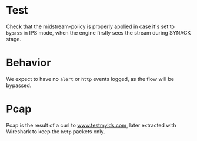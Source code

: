 # Test

Check that the midstream-policy is properly applied in case it's set to
``bypass`` in IPS mode, when the engine firstly sees the stream during SYNACK
stage.

# Behavior

We expect to have no ``alert`` or ``http`` events logged, as the flow will
be bypassed.

# Pcap

Pcap is the result of a curl to www.testmyids.com, later extracted with
Wireshark to keep the ``http`` packets only.
